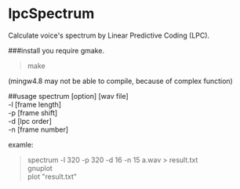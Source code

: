 lpcSpectrum
===========

Calculate voice's spectrum by Linear Predictive Coding (LPC).  

###install
you require gmake.
> make  

(mingw4.8 may not be able to compile, because of complex function)  

##usage
spectrum [option] [wav file]  
-l [frame length]  
-p [frame shift]  
-d [lpc order]  
-n [frame number]  




examle:<br>
> spectrum -l 320 -p 320 -d 16 -n 15 a.wav  > result.txt  
> gnuplot  
> plot "result.txt"  
